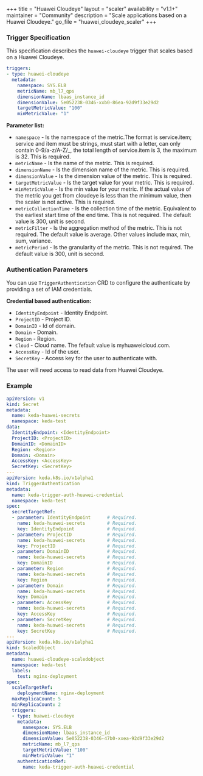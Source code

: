+++
title = "Huawei Cloudeye"
layout = "scaler"
availability = "v1.1+"
maintainer = "Community"
description = "Scale applications based on a Huawei Cloudeye."
go_file = "huawei_cloudeye_scaler"
+++

### Trigger Specification

This specification describes the `huawei-cloudeye` trigger that scales based on a Huawei Cloudeye.

```yaml
triggers:
- type: huawei-cloudeye
  metadata:
    namespace: SYS.ELB
    metricName: mb_l7_qps
    dimensionName: lbaas_instance_id
    dimensionValue: 5e052238-0346-xxb0-86ea-92d9f33e29d2
    targetMetricValue: "100"
    minMetricValue: "1"
```

**Parameter list:**

- `namespace` - Is the namespace of the metric.The format is service.item; service and item must be strings, must start with a letter, can only contain 0-9/a-z/A-Z/_, the total length of service.item is 3, the maximum is 32. This is required.
- `metricName` - Is the name of the metric. This is required.
- `dimensionName` - Is the dimension name of the metric. This is required.
- `dimensionValue` - Is the dimension value of the metric. This is required.
- `targetMetricValue` - Is the target value for your metric. This is required.
- `minMetricValue` - Is the min value for your metric. If the actual value of the metric you get from cloudeye is less than the minimum value, then the scaler is not active. This is required.
- `metricCollectionTime` - Is the collection time of the metric. Equivalent to the earliest start time of the end time. This is not required. The default value is 300, unit is second.
- `metricFilter` - Is the aggregation method of the metric. This is not required. The default value is average. Other values ​​include max, min, sum, variance.
- `metricPeriod` - Is the granularity of the metric. This is not required. The default value is 300, unit is second.

### Authentication Parameters

You can use `TriggerAuthentication` CRD to configure the authenticate by providing a set of IAM credentials.

**Credential based authentication:**

- `IdentityEndpoint` - Identity Endpoint.
- `ProjectID` - Project ID.
- `DomainID` - Id of domain.
- `Domain` - Domain.
- `Region` - Region.
- `Cloud` - Cloud name. The fefault value is myhuaweicloud.com.
- `AccessKey` - Id of the user.
- `SecretKey` - Access key for the user to authenticate with.

The user will need access to read data from Huawei Cloudeye.

### Example

```yaml
apiVersion: v1
kind: Secret
metadata:
  name: keda-huawei-secrets 
  namespace: keda-test
data:
  IdentityEndpoint: <IdentityEndpoint>
  ProjectID: <ProjectID>
  DomainID: <DomainID>
  Region: <Region>
  Domain: <Domain>
  AccessKey: <AccessKey>
  SecretKey: <SecretKey>
--- 
apiVersion: keda.k8s.io/v1alpha1
kind: TriggerAuthentication
metadata:
  name: keda-trigger-auth-huawei-credential
  namespace: keda-test
spec:
  secretTargetRef:
  - parameter: IdentityEndpoint      # Required.
    name: keda-huawei-secrets        # Required.
    key: IdentityEndpoint            # Required.
  - parameter: ProjectID             # Required.
    name: keda-huawei-secrets        # Required.
    key: ProjectID                   # Required.
  - parameter: DomainID              # Required.
    name: keda-huawei-secrets        # Required.
    key: DomainID                    # Required.
  - parameter: Region                # Required.
    name: keda-huawei-secrets        # Required.
    key: Region                      # Required.
  - parameter: Domain                # Required.
    name: keda-huawei-secrets        # Required.
    key: Domain                      # Required.
  - parameter: AccessKey             # Required.
    name: keda-huawei-secrets        # Required.
    key: AccessKey                   # Required.
  - parameter: SecretKey             # Required.
    name: keda-huawei-secrets        # Required.
    key: SecretKey                   # Required.
---
apiVersion: keda.k8s.io/v1alpha1
kind: ScaledObject
metadata:
  name: huawei-cloudeye-scaledobject
  namespace: keda-test
  labels:
    test: nginx-deployment
spec:
  scaleTargetRef:
    deploymentName: nginx-deployment
  maxReplicaCount: 5
  minReplicaCount: 2
  triggers:
  - type: huawei-cloudeye
    metadata:
      namespace: SYS.ELB
      dimensionName: lbaas_instance_id
      dimensionValue: 5e052238-0346-47b0-xxea-92d9f33e29d2
      metricName: mb_l7_qps
      targetMetricValue: "100"
      minMetricValue: "1"
    authenticationRef:
      name: keda-trigger-auth-huawei-credential
```

